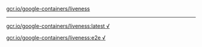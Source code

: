 [gcr.io/google-containers/liveness](https://hub.docker.com/r/anjia0532/liveness/tags/) 

----
[gcr.io/google-containers/liveness:latest √](https://hub.docker.com/r/anjia0532/google-containers.liveness/tags/)

[gcr.io/google-containers/liveness:e2e √](https://hub.docker.com/r/anjia0532/google-containers.liveness/tags/)

